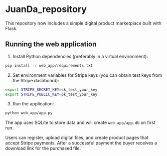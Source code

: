 # JuanDa_repository

This repository now includes a simple digital product marketplace built with Flask.

## Running the web application

1. Install Python dependencies (preferably in a virtual environment):

```bash
pip install -r web_app/requirements.txt
```

2. Set environment variables for Stripe keys (you can obtain test keys from the Stripe dashboard):

```bash
export STRIPE_SECRET_KEY=sk_test_your_key
export STRIPE_PUBLIC_KEY=pk_test_your_key
```

3. Run the application:

```bash
python web_app/app.py
```

The app uses SQLite to store data and will create `web_app/app.db` on first run.

Users can register, upload digital files, and create product pages that accept
Stripe payments. After a successful payment the buyer receives a download link
for the purchased file.
